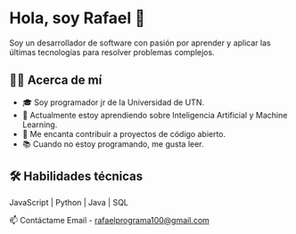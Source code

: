# Hola, soy Rafael 👋

Soy un desarrollador de software con pasión por aprender y aplicar las últimas tecnologías para resolver problemas complejos.

## 🧑‍💻 Acerca de mí

- 🎓 Soy programador jr de la Universidad de UTN.
- 🌱 Actualmente estoy aprendiendo sobre Inteligencia Artificial y Machine Learning.
- 🚀 Me encanta contribuir a proyectos de código abierto.
- 📚 Cuando no estoy programando, me gusta leer.

## 🛠️ Habilidades técnicas

JavaScript | Python | Java | SQL 

📫 Contáctame
Email - rafaelprograma100@gmail.com
